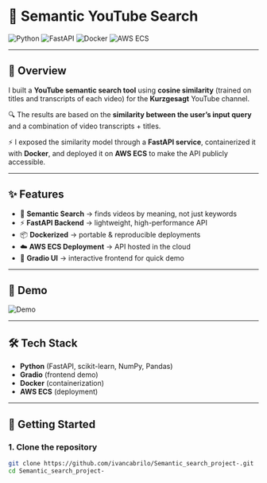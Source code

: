 # 🎥 Semantic YouTube Search

![Python](https://img.shields.io/badge/Python-3.10%2B-blue)
![FastAPI](https://img.shields.io/badge/FastAPI-0.95+-green)
![Docker](https://img.shields.io/badge/Docker-✔-blue)
![AWS ECS](https://img.shields.io/badge/Deployed-AWS%20ECS-orange)

---

## 📖 Overview
I built a **YouTube semantic search tool** using **cosine similarity** (trained on titles and transcripts of each video) for the **Kurzgesagt** YouTube channel.  

🔍 The results are based on the **similarity between the user’s input query** and a combination of video transcripts + titles.  

⚡ I exposed the similarity model through a **FastAPI service**, containerized it with **Docker**, and deployed it on **AWS ECS** to make the API publicly accessible.

---

## ✨ Features
- 🔎 **Semantic Search** → finds videos by meaning, not just keywords  
- ⚡ **FastAPI Backend** → lightweight, high-performance API  
- 📦 **Dockerized** → portable & reproducible deployments  
- ☁️ **AWS ECS Deployment** → API hosted in the cloud  
- 🎨 **Gradio UI** → interactive frontend for quick demo  

---

## 📸 Demo

![Demo](https://github.com/user-attachments/assets/39e6b115-3390-4651-86f7-848f96af763a)

---

## 🛠️ Tech Stack
- **Python** (FastAPI, scikit-learn, NumPy, Pandas)  
- **Gradio** (frontend demo)  
- **Docker** (containerization)  
- **AWS ECS** (deployment)  

---

## 🚀 Getting Started

### 1. Clone the repository
```bash
git clone https://github.com/ivancabrilo/Semantic_search_project-.git
cd Semantic_search_project-
